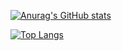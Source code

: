 [![Anurag's GitHub stats](https://github-readme-stats.vercel.app/api?username=lbyanista&theme=highcontrast)](https://github.com/anuraghazra/github-readme-stats)

[![Top Langs](https://github-readme-stats.vercel.app/api/top-langs/?username=lbyanista&theme=highcontrast&layout=compact)](https://github.com/anuraghazra/github-readme-stats)
